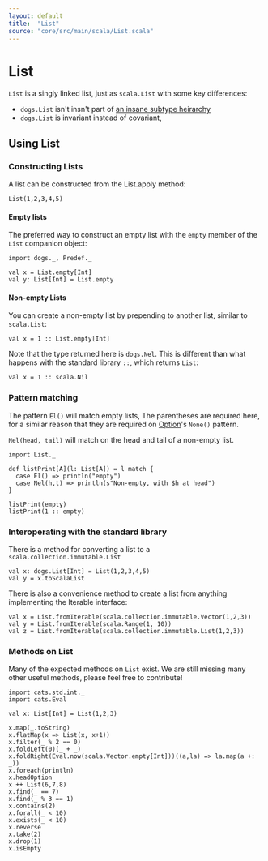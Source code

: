 ```yaml
---
layout: default
title:  "List"
source: "core/src/main/scala/List.scala"
---
```

# List

`List` is a singly linked list, just as `scala.List` with some key differences:

- `dogs.List` isn't insn't part of [an insane subtype heirarchy](https://tpolecat.github.io/2013/11/13/list.html)
- `dogs.List` is invariant instead of covariant,

## Using List

### Constructing Lists

A list can be constructed from the List.apply method:

```tut
List(1,2,3,4,5)
```

#### Empty lists

The preferred way to construct an empty list with the `empty` member of the `List` companion object:

```tut
import dogs._, Predef._

val x = List.empty[Int]
val y: List[Int] = List.empty
```

#### Non-empty Lists

You can create a non-empty list by prepending to another list, similar to `scala.List`:

```tut
val x = 1 :: List.empty[Int]
```

Note that the type returned here is `dogs.Nel`. This is different than
what happens with the standard library `::`, which returns `List`:

```tut
val x = 1 :: scala.Nil
```


### Pattern matching

The pattern `El()` will match empty lists, The parentheses are
required here, for a similar reason that they are required on
[Option](option)'s `None()` pattern.

`Nel(head, tail)` will match on the head and tail of a non-empty list.

```tut
import List._

def listPrint[A](l: List[A]) = l match {
  case El() => println("empty")
  case Nel(h,t) => println(s"Non-empty, with $h at head")
}

listPrint(empty)
listPrint(1 :: empty)
```

### Interoperating with the standard library

There is a method for converting a list to a `scala.collection.immutable.List`

```tut
val x: dogs.List[Int] = List(1,2,3,4,5)
val y = x.toScalaList
```

There is also a convenience method to create a list from anything implementing the Iterable interface:

```tut
val x = List.fromIterable(scala.collection.immutable.Vector(1,2,3))
val y = List.fromIterable(scala.Range(1, 10))
val z = List.fromIterable(scala.collection.immutable.List(1,2,3))
```

### Methods on List

Many of the expected methods on `List` exist. We are still missing
many other useful methods, please feel free to contribute!

```tut
import cats.std.int._
import cats.Eval

val x: List[Int] = List(1,2,3)

x.map(_.toString)
x.flatMap(x => List(x, x+1))
x.filter(_ % 2 == 0)
x.foldLeft(0)(_ + _)
x.foldRight(Eval.now(scala.Vector.empty[Int]))((a,la) => la.map(a +: _))
x.foreach(println)
x.headOption
x ++ List(6,7,8)
x.find(_ == 7)
x.find(_ % 3 == 1)
x.contains(2)
x.forall(_ < 10)
x.exists(_ < 10)
x.reverse
x.take(2)
x.drop(1)
x.isEmpty
```
